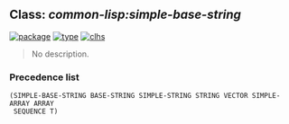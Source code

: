 ## Class: ***common-lisp:simple-base-string***
[![package](https://img.shields.io/badge/Package-COMMON--LISP-5f9ea0.svg?style=social&colorA=999999)](../) [![type](https://img.shields.io/badge/Type-Class-5f9ea0.svg?style=social&colorA=999999)](../#class) [![clhs](https://img.shields.io/badge/CLHS-SIMPLE--BASE--STRING-5f9ea0.svg?style=social&colorA=999999)](http://www.lispworks.com/documentation/HyperSpec/Body/t_smp_ba.htm) 

> No description.

### Precedence list
```
(SIMPLE-BASE-STRING BASE-STRING SIMPLE-STRING STRING VECTOR SIMPLE-ARRAY ARRAY
 SEQUENCE T)
```
